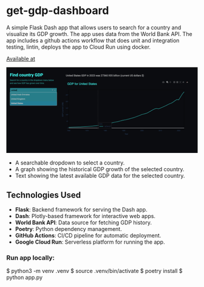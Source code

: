 # get-gdp-dashboard

A simple Flask Dash app that allows users to search for a country and visualize its GDP growth. The app uses data from the World Bank API. The app includes a github actions workflow that does unit and integration testing, lintin, deploys the app to Cloud Run using docker. 

[Available at](https://gdp-dash-812336563676.europe-north1.run.app/)

![alt text](image.png)

- A searchable dropdown to select a country.
- A graph showing the historical GDP growth of the selected country.
- Text showing the latest available GDP data for the selected country.

## Technologies Used

- **Flask**: Backend framework for serving the Dash app.
- **Dash**: Plotly-based framework for interactive web apps.
- **World Bank API**: Data source for fetching GDP history.
- **Poetry**: Python dependency management.
- **GitHub Actions**: CI/CD pipeline for automatic deployment.
- **Google Cloud Run**: Serverless platform for running the app.


### Run app locally: 
$ python3 -m venv .venv
$ source .venv/bin/activate 
$ poetry install 
$ python app.py







